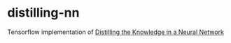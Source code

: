 # distilling-nn
Tensorflow implementation of [Distilling the Knowledge in a Neural Network][1]


  [1]: https://www.cs.toronto.edu/~hinton/absps/distillation.pdf
